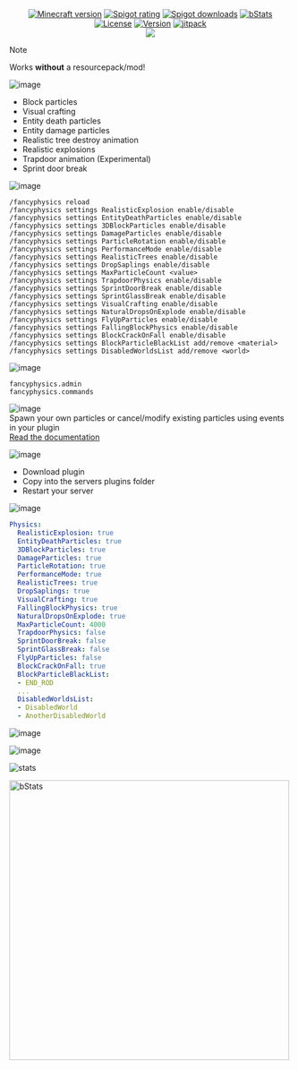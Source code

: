 <div align="center">
<a href="https://www.spigotmc.org/resources/110500/"><img src="https://img.shields.io/badge/Minecraft%20version-1.19.4_--_1.20.1-brightgreen.svg" alt="Minecraft version"></a>
<a href="https://www.spigotmc.org/resources/110500/reviews"><img src="https://img.shields.io/spiget/rating/110500?label=Spigot%20rating" alt="Spigot rating"></a>
<a href="https://www.spigotmc.org/resources/110500/"><img src="https://img.shields.io/spiget/downloads/110500?label=Spigot%20downloads" alt="Spigot downloads"></a>
<a href="https://bstats.org/plugin/bukkit/Fancy%20Physics/18833"><img src="https://img.shields.io/bstats/servers/18833" alt="bStats"></a>
</div>
<div align="center">
  <a href="https://github.com/max1mde/FancyPhysics/blob/master/LICENSE"><img src="https://img.shields.io/github/license/max1mde/FancyPhysics.svg" alt="License"></a>  
<a href="https://github.com/max1mde/FancyPhysics/releases"><img src="https://img.shields.io/github/v/tag/max1mde/FancyPhysics.svg" alt="Version"></a>  
<a href="https://jitpack.io/#max1mde/FancyPhysics"><img src="https://jitpack.io/v/max1mde/FancyPhysics.svg" alt="jitpack"></a>  
</div>

<div align="center">
<img src="https://media.discordapp.net/attachments/1052241511795937381/1119002915026260038/323395728d1b2021a47c225be37ec656e13b1111_1.png?width=937&height=262">
</div>

> [!NOTE]
> Works **without** a resourcepack/mod!

![image](https://media.discordapp.net/attachments/1052241511795937381/1119003156915945502/Neues_Projekt_-_2023-06-15T233852.757.png?width=250&height=125)
- Block particles
- Visual crafting
- Entity death particles
- Entity damage particles
- Realistic tree destroy animation
- Realistic explosions
- Trapdoor animation (Experimental)
- Sprint door break

![image](https://media.discordapp.net/attachments/1052241511795937381/1119002916070629567/Neues_Projekt_-_2023-06-15T233623.864.png?width=250&height=125)
```
/fancyphysics reload
/fancyphysics settings RealisticExplosion enable/disable
/fancyphysics settings EntityDeathParticles enable/disable
/fancyphysics settings 3DBlockParticles enable/disable
/fancyphysics settings DamageParticles enable/disable
/fancyphysics settings ParticleRotation enable/disable
/fancyphysics settings PerformanceMode enable/disable
/fancyphysics settings RealisticTrees enable/disable
/fancyphysics settings DropSaplings enable/disable
/fancyphysics settings MaxParticleCount <value>
/fancyphysics settings TrapdoorPhysics enable/disable
/fancyphysics settings SprintDoorBreak enable/disable
/fancyphysics settings SprintGlassBreak enable/disable
/fancyphysics settings VisualCrafting enable/disable
/fancyphysics settings NaturalDropsOnExplode enable/disable
/fancyphysics settings FlyUpParticles enable/disable
/fancyphysics settings FallingBlockPhysics enable/disable
/fancyphysics settings BlockCrackOnFall enable/disable
/fancyphysics settings BlockParticleBlackList add/remove <material>
/fancyphysics settings DisabledWorldsList add/remove <world> 
```

![image](https://media.discordapp.net/attachments/1052241511795937381/1119002916326490262/Neues_Projekt_-_2023-06-15T233602.684.png?width=250&height=125)
```
fancyphysics.admin
fancyphysics.commands
```

![image](https://media.discordapp.net/attachments/1052241511795937381/1127982083894157322/statsfancyphysics_1.png?width=250&height=125)
<br>
Spawn your own particles or cancel/modify existing particles using events in your plugin
<br>
[Read the documentation](https://github.com/MaximFiedler/FancyPhysics/blob/master/API.md)

![image](https://media.discordapp.net/attachments/1052241511795937381/1119002917005959300/Neues_Projekt_99.png?width=250&height=125)
- Download plugin
- Copy into the servers plugins folder
- Restart your server

![image](https://media.discordapp.net/attachments/1052241511795937381/1119002916662038538/Neues_Projekt_100.png?width=250&height=125)
```yml
Physics:
  RealisticExplosion: true
  EntityDeathParticles: true
  3DBlockParticles: true
  DamageParticles: true
  ParticleRotation: true
  PerformanceMode: true
  RealisticTrees: true
  DropSaplings: true
  VisualCrafting: true
  FallingBlockPhysics: true
  NaturalDropsOnExplode: true
  MaxParticleCount: 4000
  TrapdoorPhysics: false
  SprintDoorBreak: false
  SprintGlassBreak: false
  FlyUpParticles: false
  BlockCrackOnFall: true
  BlockParticleBlackList:
  - END_ROD
  ...
  DisabledWorldsList:
  - DisabledWorld
  - AnotherDisabledWorld
```

![image](https://media.discordapp.net/attachments/1052241511795937381/1119002915328237599/Neues_Projekt_-_2023-06-15T233717.092.png?width=250&height=125)

![image](https://imgur.com/5eyNF1F.gif)

![stats](https://media.discordapp.net/attachments/1052241511795937381/1121746751855001650/Neues_Projekt_-_2023-06-15T233852.757_3.png?width=250&height=125)

<a href="https://bstats.org/plugin/bukkit/Fancy%20Physics/18833">
  <img src="https://bstats.org/signatures/bukkit/Fancy%20Physics.svg" alt="bStats" width="500">
</a>
